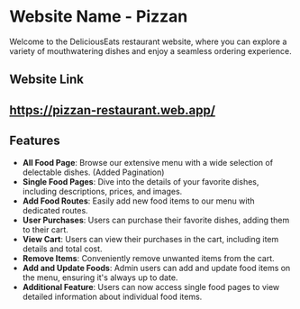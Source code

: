 # Website Name - Pizzan

Welcome to the DeliciousEats restaurant website, where you can explore a variety of mouthwatering dishes and enjoy a seamless ordering experience.

## Website Link
## https://pizzan-restaurant.web.app/

## Features

- **All Food Page**: Browse our extensive menu with a wide selection of delectable dishes. (Added Pagination)
- **Single Food Pages**: Dive into the details of your favorite dishes, including descriptions, prices, and images.
- **Add Food Routes**: Easily add new food items to our menu with dedicated routes.
- **User Purchases**: Users can purchase their favorite dishes, adding them to their cart.
- **View Cart**: Users can view their purchases in the cart, including item details and total cost.
- **Remove Items**: Conveniently remove unwanted items from the cart.
- **Add and Update Foods**: Admin users can add and update food items on the menu, ensuring it's always up to date.
- **Additional Feature**: Users can now access single food pages to view detailed information about individual food items.


